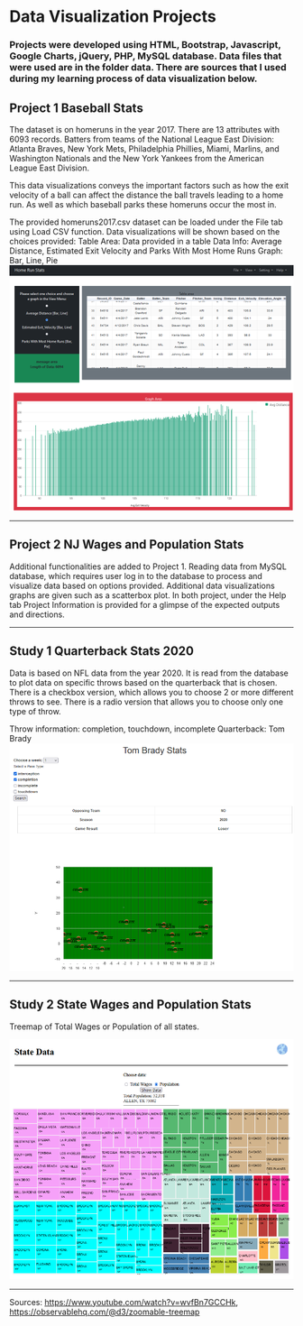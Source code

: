 # Data Visualization Projects
### Projects were developed using HTML, Bootstrap, Javascript, Google Charts, jQuery, PHP, MySQL database. Data files that were used are in the folder data. There are sources that I used during my learning process of data visualization below.

## Project 1 Baseball Stats
The dataset is on homeruns in the year 2017. There are 13 attributes with 6093 records. Batters from teams of the National League East Division: Atlanta Braves, New York Mets, Philadelphia Phillies, Miami, Marlins, and Washington Nationals and the New York Yankees from the American League East Division.

This data visualizations conveys the important factors such as how the exit velocity of a ball can affect the distance the ball travels leading to a home run. As well as which baseball parks these homeruns occur the most in.

The provided homeruns2017.csv dataset can be loaded under the File tab using Load CSV function.
Data visualizations will be shown based on the choices provided:
    Table Area: Data provided in a table
    Data Info: Average Distance,  Estimated Exit Velocity and Parks With Most Home Runs
    Graph: Bar, Line, Pie
![Exit Velocity - Distance](./img/proj1.png)
***
## Project 2 NJ Wages and Population Stats
Additional functionalities are added to Project 1. 
Reading data from MySQL database, which requires user log in to the database to process and visualize data based on options provided.
Additional data visualizations graphs are given such as a scatterbox plot.
In both project, under the Help tab Project Information is provided for a glimpse of the expected outputs and directions.
***
## Study 1 Quarterback Stats 2020
Data is based on NFL data from the year 2020. It is read from the database to plot data on specific throws based on the quarterback that is chosen. There is a checkbox version, which allows you to choose 2 or more different throws to see. There is a radio version that allows you to choose only one type of throw.

Throw information: completion, touchdown, incomplete
Quarterback: Tom Brady
![Brady](./img/brady.png)
***
## Study 2 State Wages and Population Stats
Treemap of Total Wages or Population of all states.

![Treemap](./img/treemap.png)
***
Sources: https://www.youtube.com/watch?v=wvfBn7GCCHk, https://observablehq.com/@d3/zoomable-treemap